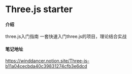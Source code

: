 <!--
 * @Descripttion: Readme
 * @Author: huangjitao
 * @Date: 2021-08-04 20:35:13
 * @Function: three.js入门、进阶指南
-->
# Three.js starter

#### 介绍
three.js入门指南
一套快速入门three.js的项目，理论结合实战

#### 笔记地址
https://winddancer.notion.site/Three-js-b11a04cecbda40c39831274cfb3e6dcd

